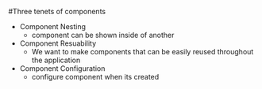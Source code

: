 #Three tenets of components

- Component Nesting 
    - component can be shown inside of another
- Component Resuability
    - We want to make components that can be easily reused throughout the application
- Component Configuration
    - configure component when its created